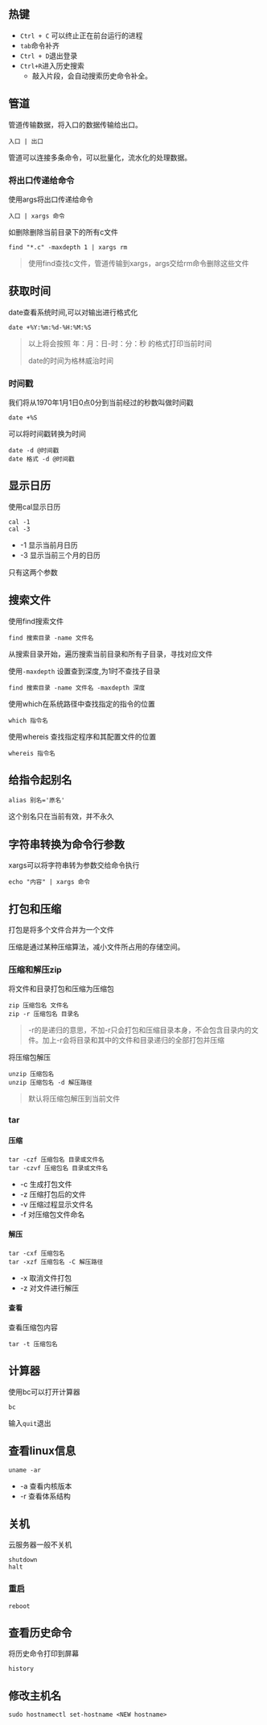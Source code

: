 ## 热键
- `Ctrl + C` 可以终止正在前台运行的进程
- `tab`命令补齐
- `Ctrl + D`退出登录
- `Ctrl+R`进入历史搜索
	- 敲入片段，会自动搜索历史命令补全。
## 管道
管道传输数据，将入口的数据传输给出口。
```shell
入口 | 出口
```
管道可以连接多条命令，可以批量化，流水化的处理数据。

### 将出口传递给命令
使用args将出口传递给命令
```shell
入口 | xargs 命令
```
如删除删除当前目录下的所有c文件
```shell
find "*.c" -maxdepth 1 | xargs rm
```
>使用find查找c文件，管道传输到xargs，args交给rm命令删除这些文件
## 获取时间
date查看系统时间,可以对输出进行格式化
```shell
date +%Y:%m:%d-%H:%M:%S
```
> 以上将会按照 年：月：日-时：分：秒 的格式打印当前时间
> 
> date的时间为格林威治时间
### 时间戳
我们将从1970年1月1日0点0分到当前经过的秒数叫做时间戳
```shell
date +%S
```
可以将时间戳转换为时间
```shell
date -d @时间戳
date 格式 -d @时间戳
```
## 显示日历
使用cal显示日历
```shell
cal -1
cal -3
```
- -1 显示当前月日历
- -3 显示当前三个月的日历

只有这两个参数

## 搜索文件
使用find搜索文件
```shell
find 搜索目录 -name 文件名
```
从搜索目录开始，遍历搜索当前目录和所有子目录，寻找对应文件

使用`-maxdepth` 设置查到深度,为1时不查找子目录
```shell
find 搜索目录 -name 文件名 -maxdepth 深度
```

使用which在系统路径中查找指定的指令的位置
```shell
which 指令名
```

使用whereis 查找指定程序和其配置文件的位置
```shell
whereis 指令名
```
## 给指令起别名
```shell
alias 别名='原名'
```
这个别名只在当前有效，并不永久

## 字符串转换为命令行参数
xargs可以将字符串转为参数交给命令执行
```shell
echo "内容" | xargs 命令
```
## 打包和压缩
打包是将多个文件合并为一个文件

压缩是通过某种压缩算法，减小文件所占用的存储空间。

### 压缩和解压zip
将文件和目录打包和压缩为压缩包
```shell
zip 压缩包名 文件名
zip -r 压缩包名 目录名
```
> -r的是递归的意思，不加-r只会打包和压缩目录本身，不会包含目录内的文件。加上-r会将目录和其中的文件和目录递归的全部打包并压缩

将压缩包解压
```shell
unzip 压缩包名
unzip 压缩包名 -d 解压路径
```
> 默认将压缩包解压到当前文件

### tar
#### 压缩
```shell
tar -czf 压缩包名 目录或文件名
tar -czvf 压缩包名 目录或文件名
```
- -c 生成打包文件
- -z 压缩打包后的文件
- -v 压缩过程显示文件名
- -f 对压缩包文件命名
#### 解压
```shell
tar -cxf 压缩包名
tar -xzf 压缩包名 -C 解压路径
```
- -x 取消文件打包
- -z 对文件进行解压 
#### 查看
查看压缩包内容
```shell
tar -t 压缩包名
```
## 计算器
使用bc可以打开计算器
```shell
bc
```
输入`quit`退出
## 查看linux信息
```shell
uname -ar
```
- -a 查看内核版本
- -r 查看体系结构
## 关机
云服务器一般不关机
```shell
shutdown
halt
```
### 重启
```shell
reboot
```
## 查看历史命令
将历史命令打印到屏幕
```shell
history
```
## 修改主机名
```shell
sudo hostnamectl set-hostname <NEW hostname>
```
